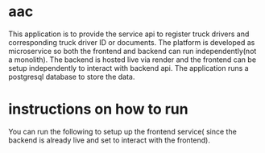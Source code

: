 # aac
This application is to provide the service api to register truck drivers and corresponding truck driver ID or documents. The platform is developed as microservice so both the frontend and backend can run independently(not a monolith). The backend is hosted live via render and the frontend can be setup independently to interact with backend api. The application runs a postgresql database to store the data.

# instructions on how to run
You can run the following to setup up the frontend service( since the backend is already live and set to interact with the frontend).

